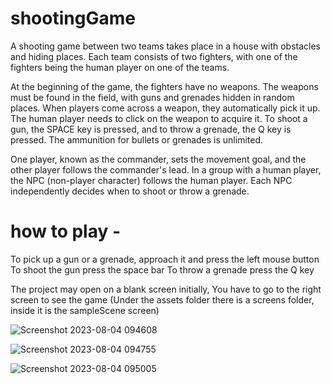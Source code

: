 # shootingGame
A shooting game between two teams takes place in a house with obstacles and hiding places. Each team consists of two fighters, with one of the fighters being the human player on one of the teams.

At the beginning of the game, the fighters have no weapons. The weapons must be found in the field, with guns and grenades hidden in random places. When players come across a weapon, they automatically pick it up. The human player needs to click on the weapon to acquire it. To shoot a gun, the SPACE key is pressed, and to throw a grenade, the Q key is pressed. The ammunition for bullets or grenades is unlimited.

One player, known as the commander, sets the movement goal, and the other player follows the commander's lead. In a group with a human player, the NPC (non-player character) follows the human player. Each NPC independently decides when to shoot or throw a grenade.

# how to play -
To pick up a gun or a grenade, approach it and press the left mouse button
To shoot the gun press the space bar
To throw a grenade press the Q key

The project may open on a blank screen initially, You have to go to the right screen to see the game (Under the assets folder there is a screens folder, inside it is the sampleScene screen)

![Screenshot 2023-08-04 094608](https://github.com/noykorleker/shootingGame/assets/62388878/11256a82-4ca5-4d22-9811-152d4167cb82)

![Screenshot 2023-08-04 094755](https://github.com/noykorleker/shootingGame/assets/62388878/6f55bc8e-0178-49d9-a8d3-c4044526d6f7)

![Screenshot 2023-08-04 095005](https://github.com/noykorleker/shootingGame/assets/62388878/d399e8c3-fa1a-4be4-9807-65e966482e8c)


